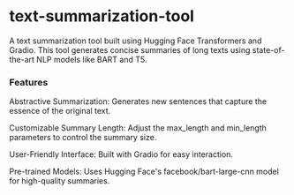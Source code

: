 # text-summarization-tool

A text summarization tool built using Hugging Face Transformers and Gradio. This tool generates concise summaries of long texts using state-of-the-art NLP models like BART and T5.

### Features
Abstractive Summarization: Generates new sentences that capture the essence of the original text.

Customizable Summary Length: Adjust the max_length and min_length parameters to control the summary size.

User-Friendly Interface: Built with Gradio for easy interaction.

Pre-trained Models: Uses Hugging Face's facebook/bart-large-cnn model for high-quality summaries.

